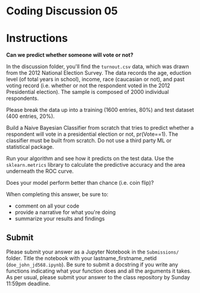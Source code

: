 # Coding Discussion 05

# Instructions

**Can we predict whether someone will vote or not?**

In the discussion folder, you'll find the `turnout.csv` data, which was drawn from the 2012 National Election Survey. The data records the age, eduction level (of total years in school), income, race (caucasian or not), and past voting record (i.e. whether or not the respondent voted in the 2012 Presidential election). The sample is composed of 2000 individual respondents. 

Please break the data up into a training (1600 entries, 80%) and test dataset (400 entries, 20%). 

Build a Naive Bayesian Classifier from scratch that tries to predict whether a respondent will vote in a presidential election or not, pr(Vote==1). The classifier must be built from scratch. Do not use a third party ML or statistical package. 

Run your algorithm and see how it predicts on the test data. Use the `sklearn.metrics` library to calculate the predictive accuracy and the area underneath the ROC curve. 

Does your model perform better than chance (i.e. coin flip)?

When completing this answer, be sure to: 

- comment on all your code
- provide a narrative for what you're doing
- summarize your results and findings

## Submit

Please submit your answer as a Jupyter Notebook in the `Submissions/` folder. Title the notebook with your lastname_firstname_netid (`doe_john_jd568.ipynb`). Be sure to submit a docstring if you write any functions indicating what your function does and all the arguments it takes.  As per usual, please submit your answer to the class repository by Sunday 11:59pm deadline.